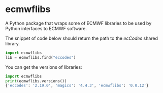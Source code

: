 # ecmwflibs

A Python package that wraps some of ECMWF libraries to be used by Python interfaces to ECMWF software.

The snippet of code below should return the path to the *ecCodes* shared library.

```python
import ecmwflibs
lib = ecmwflibs.find("eccodes")
```

You can  get the versions of libraries:

```python
import ecmwflibs
print(ecmwflibs.versions())
{'eccodes': '2.19.0', 'magics': '4.4.3', 'ecmwflibs': '0.0.12'}
```

